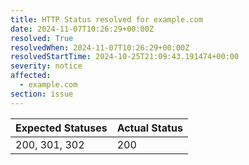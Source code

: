 ```yaml
---
title: HTTP Status resolved for example.com
date: 2024-11-07T10:26:29+00:00Z
resolved: True
resolvedWhen: 2024-11-07T10:26:29+00:00Z
resolvedStartTime: 2024-10-25T21:09:43.191474+00:00
severity: notice
affected:
  - example.com
section: issue
---
```


| Expected Statuses | Actual Status  |
|-------------------|----------------|
| 200, 301, 302 | 200 |
